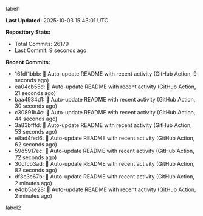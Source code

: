 
label1 
<!-- ACTIVITY_START -->
**Last Updated:** 2025-10-03 15:43:01 UTC

**Repository Stats:**
- Total Commits: 26179
- Last Commit: 9 seconds ago

**Recent Commits:**
- 161df1bbb: 🤖 Auto-update README with recent activity (GitHub Action, 9 seconds ago)
- ea04cb55d: 🤖 Auto-update README with recent activity (GitHub Action, 21 seconds ago)
- baa4934d1: 🤖 Auto-update README with recent activity (GitHub Action, 30 seconds ago)
- c30891b4c: 🤖 Auto-update README with recent activity (GitHub Action, 44 seconds ago)
- 3a83bfffd: 🤖 Auto-update README with recent activity (GitHub Action, 53 seconds ago)
- e8ad4fed6: 🤖 Auto-update README with recent activity (GitHub Action, 62 seconds ago)
- 59d5917ec: 🤖 Auto-update README with recent activity (GitHub Action, 72 seconds ago)
- 30dfcb3ad: 🤖 Auto-update README with recent activity (GitHub Action, 82 seconds ago)
- df3c3c67b: 🤖 Auto-update README with recent activity (GitHub Action, 2 minutes ago)
- e4db5ae28: 🤖 Auto-update README with recent activity (GitHub Action, 2 minutes ago)
<!-- ACTIVITY_END -->

label2
